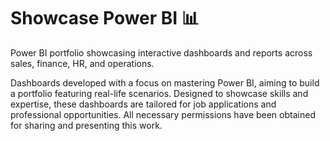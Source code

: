 # Showcase Power BI 📊
Power BI portfolio showcasing interactive dashboards and reports across sales, finance, HR, and operations. 

Dashboards developed with a focus on mastering Power BI, aiming to build a portfolio featuring real-life scenarios. Designed to showcase skills and expertise, these dashboards are tailored for job applications and professional opportunities. All necessary permissions have been obtained for sharing and presenting this work.
